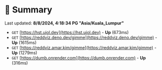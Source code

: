# 📖 Summary
Last updated: **8/8/2024, 4:18:34 PG "Asia/Kuala_Lumpur"**

- `GET` [https://hst.ujol.dev](https://hst.ujol.dev) - **Up** (673ms)
- `GET` [https://reddviz.deno.dev/gimme](https://reddviz.deno.dev/gimme) - **Up** (1615ms)
- `GET` [https://reddviz.amar.kim/gimme](https://reddviz.amar.kim/gimme) - **Up** (1279ms)
- `GET` [https://dumb.onrender.com](https://dumb.onrender.com) - **Up** (316ms)
